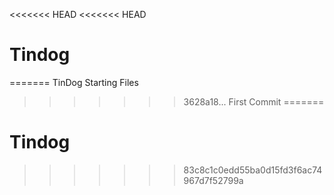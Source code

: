 <<<<<<< HEAD
<<<<<<< HEAD
# Tindog
=======
TinDog Starting Files
>>>>>>> 3628a18... First Commit
=======
# Tindog
>>>>>>> 83c8c1c0edd55ba0d15fd3f6ac74967d7f52799a
